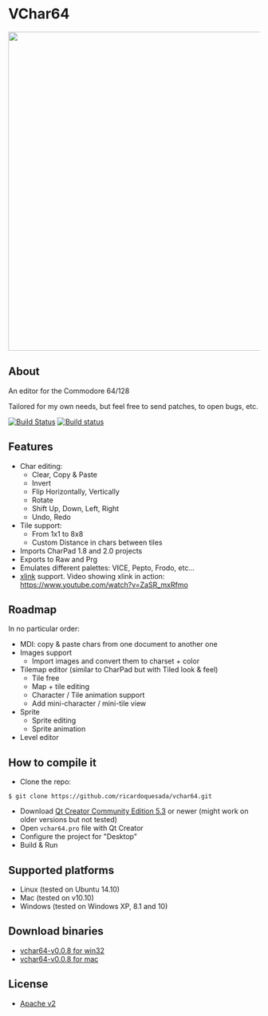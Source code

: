 # VChar64
<img src="https://lh3.googleusercontent.com/-ek5qP9Qnq7w/VjqZJIf3PbI/AAAAAAABUAA/MumlfIxHGk0/s640-Ic42/Screen%252520Shot%2525202015-11-04%252520at%2525203.42.49%252520PM.png" width=640>


## About

An editor for the Commodore 64/128

Tailored for my own needs, but feel free to send patches, to open bugs, etc.

[![Build Status](https://travis-ci.org/ricardoquesada/vchar64.svg?branch=master)](https://travis-ci.org/ricardoquesada/vchar64) [![Build status](https://ci.appveyor.com/api/projects/status/q5euvgygdmqf67oj/branch/master?svg=true)](https://ci.appveyor.com/project/ricardoquesada/vchar64/branch/master)

## Features

* Char editing: 
    * Clear, Copy & Paste
    * Invert
    * Flip Horizontally, Vertically
    * Rotate
    * Shift Up, Down, Left, Right
    * Undo, Redo
* Tile support:
    * From 1x1 to 8x8
    * Custom Distance in chars between tiles
* Imports CharPad 1.8 and 2.0 projects
* Exports to Raw and Prg
* Emulates different palettes: VICE, Pepto, Frodo, etc...
* [xlink](http://henning-bekel.de/xlink/) support. Video showing xlink in action: https://www.youtube.com/watch?v=ZaSR_mxRfmo

## Roadmap

In no particular order:

* MDI: copy & paste chars from one document to another one
* Images support
   * Import images and convert them to charset + color
* Tilemap editor (similar to CharPad but with Tiled look & feel)
   * Tile free
   * Map + tile editing
   * Character / Tile animation support
   * Add mini-character / mini-tile view
* Sprite
   * Sprite editing
   * Sprite animation
* Level editor

## How to compile it

* Clone the repo:

```
$ git clone https://github.com/ricardoquesada/vchar64.git
```

* Download [Qt Creator Community Edition 5.3](http://www.qt.io/download/) or newer (might work on older versions but not tested)
* Open `vchar64.pro` file with Qt Creator
* Configure the project for "Desktop"
* Build & Run

## Supported platforms

* Linux (tested on Ubuntu 14.10)
* Mac (tested on v10.10)
* Windows (tested on Windows XP, 8.1 and 10)

## Download binaries

* [vchar64-v0.0.8 for win32](https://www.dropbox.com/s/i0fni0xzy6cp0ef/vchar64-0.0.8.zip?dl=1)
* [vchar64-v0.0.8 for mac](https://www.dropbox.com/s/nkeporn3nox6x4n/vchar64-0.0.8.dmg?dl=1)

## License

* [Apache v2](http://www.apache.org/licenses/LICENSE-2.0)
